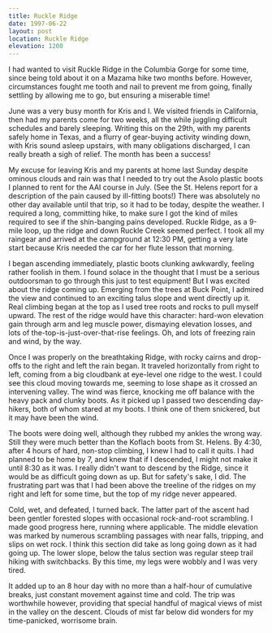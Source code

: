 ```yaml
---
title: Ruckle Ridge
date: 1997-06-22
layout: post
location: Ruckle Ridge
elevation: 1200
---
```


I had wanted to visit Ruckle Ridge in the Columbia Gorge for some
time, since being told about it on a Mazama hike two months
before. However, circumstances fought me tooth and nail to prevent me
from going, finally settling by allowing me to go, but ensuring a
miserable time!



June was a very busy month for Kris and I. We visited friends in
California, then had my parents come for two weeks, all the while
juggling difficult schedules and barely sleeping. Writing this on the
29th, with my parents safely home in Texas, and a flurry of
gear-buying activity winding down, with Kris sound asleep upstairs,
with many obligations discharged, I can really breath a sigh of
relief. The month has been a success!



My excuse for leaving Kris and my parents at home last Sunday despite
ominous clouds and rain was that I needed to try out the Asolo plastic
boots I planned to rent for the AAI course in July. (See the
St. Helens report for a description of the pain caused by ill-fitting
boots!) There was absolutely no other day available until that trip,
so it had to be today, despite the weather. I required a long,
committing hike, to make sure I got the kind of miles required to see
if the shin-banging pains developed. Ruckle Ridge, as a 9-mile loop,
up the ridge and down Ruckle Creek seemed perfect. I took all my
raingear and arrived at the campground at 12:30 PM, getting a very
late start because Kris needed the car for her flute lesson that
morning.



I began ascending immediately, plastic boots clunking awkwardly,
feeling rather foolish in them. I found solace in the thought that I
must be a serious outdoorsman to go through this just to test
equipment! But I was excited about the ridge coming up. Emerging from
the trees at Buck Point, I admired the view and continued to an
exciting talus slope and went directly up it. Real climbing began at
the top as I used tree roots and rocks to pull myself upward. The rest
of the ridge would have this character: hard-won elevation gain
through arm and leg muscle power, dismaying elevation losses, and lots
of the-top-is-just-over-that-rise feelings. Oh, and lots of freezing
rain and wind, by the way.



Once I was properly on the breathtaking Ridge, with rocky cairns and
drop-offs to the right and left the rain began. It traveled
horizontally from right to left, coming from a big cloudbank at
eye-level one ridge to the west. I could see this cloud moving towards
me, seeming to lose shape as it crossed an intervening valley. The
wind was fierce, knocking me off balance with the heavy pack and
clunky boots. As it picked up I passed two descending day-hikers, both
of whom stared at my boots. I think one of them snickered, but it may
have been the wind.



The boots were doing well, although they rubbed my ankles the wrong
way. Still they were much better than the Koflach boots from
St. Helens. By 4:30, after 4 hours of hard, non-stop climbing, I knew
I had to call it quits. I had planned to be home by 7, and knew that
if I descended, I might not make it until 8:30 as it was. I really
didn't want to descend by the Ridge, since it would be as difficult
going down as up.  But for safety's sake, I did. The frustrating part
was that I had been above the treeline of the ridges on my right and
left for some time, but the top of my ridge never appeared.



Cold, wet, and defeated, I turned back. The latter part of the ascent
had been gentler forested slopes with occasional rock-and-root
scrambling. I made good progress here, running where applicable. The
middle elevation was marked by numerous scrambling passages with near
falls, tripping, and slips on wet rock. I think this section did take
as long going down as it had going up. The lower slope, below the
talus section was regular steep trail hiking with switchbacks. By this
time, my legs were wobbly and I was very tired.



It added up to an 8 hour day with no more than a half-hour of
cumulative breaks, just constant movement against time and cold. The
trip was worthwhile however, providing that special handful of magical
views of mist in the valley on the descent.  Clouds of mist far below
did wonders for my time-panicked, worrisome brain.


